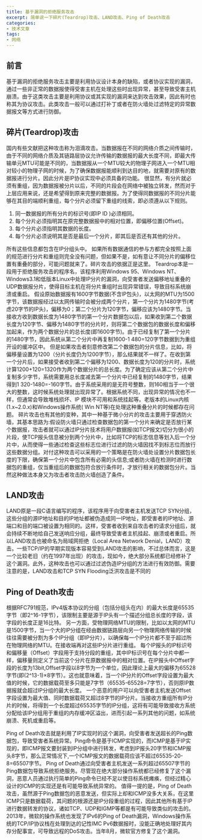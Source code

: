 ```yaml
---
title: 基于漏洞的拒绝服务攻击
excerpt: 简单说一下碎片(Teardrop)攻击、LAND攻击、Ping of Death攻击
categories:
- 技术文章
tags:
- 网络
---
```



## 前言
基于漏洞的拒绝服务攻击主要是利用协议设计本身的缺陷，或者协议实现的漏洞，通过一些非正常的数据报使得受害主机在处理这些时出现异常，甚至导致受害主机崩溃。由于这类攻击主要是利用协议或其实现的漏洞来达到攻击效果，因此有时也称其为协议攻击。此类攻击一般可以通过打补丁或者在防火墙处过滤特定的异常数据报文等方式进行防御。

## 碎片(Teardrop)攻击
国内有些文献把这种攻击称为泪滴攻击。当数据报在不同的网络介质之间传输时，由于不同的网络介质及其链路层协议允许传输的数据报的最大长度不同，即最大传输单元MTU可能是不同的，当数据报从一个MTU较大的物理子网进入一个MTU相对较小的物理子网的时候，为了确保数据报能顺利到达目的地，就需要对原有的数据报进行分片。因此分片是IP协议实现中必须具备的功能。
很显然，有分片就必须有重组，因为数据报被分片以后，不同的片段会在网络中被独立转发，然而对于上层应用来说，还是希望得到原来完整的数据报。为了使得同数据报的不同分片能够在其目的端顺利重组，每个分片必须留下重组的线索，即必须遵从以下规则。
1. 同一数据报的所有分片的标识号(即IP ID )必须相同。
2. 每个分片必须指明其在原完整数据报中的相对位置，即偏移位置(Offset)。
3. 每个分片必须指明其数据的长度。
4. 每个分片必须说明其是否是最后一个分片，即其后是否还有其他的分片。

所有这些信息都包含在IP分组头中。
如果所有数据通信的参与方都完全按照上面的规范进行分片和重组则完全没有问题，但如果不是，如有意让不同分片的偏移位置有重叠的部分，可能问题就来了。碎片攻击的依据正是这里。
Teardrop本是一段用于拒绝服务攻击的程序名，该程序利用Windows 95、Windows NT、Windows3.1和低版本Linux中处理IP分片的漏洞，向受害者发送偏移地址重叠的UDP数据报分片，使得目标主机在将分片重组时出现异常错误，导致目标系统崩溃或重启。
假设原始数据报有1600字节数据(不含IP包头)，以太网的MTU为1500字节，该数据报经过以太网传输时会被分成两个分片，第一个分片为1480字节(考虑20字节的IP头)，偏移为0；第二个分片为120字节，偏移应该为1480字节。当接收方收到数据长度为1480字节的第一个分片数据包以后，如果收到第二个数据长度为120字节、偏移为1480字节的分片时，则将第二个数据包的数据长度和偏移加起来，作为两个数据分片的总长度(即1600字节)。由于已经复制了第一个分片的1480字节，因此系统从第二个分片中再复制1600-1 480=120字节数据到为重组开设的缓冲区中。
但是如果攻击者刻意修改第二个数据包的分片信息，比如，将偏移量设置为1200（分片长度仍为1200字节），那么结果就不一样了。在收到第一个分片后，如果接受者收到第二个偏移为1200、数据长度为120的分片时，系统计算1200+120=1320作为两个数据分片的总长度。为了确定应该从第二个分片中复制多少字节，系统需要用总长度减去第一个分片中已经复制的1480字节，结果得到1 320-1480=-160字节。由于系统采用的是无符号整数，则160相当于一个很大的整数，这时候系统处理就出现异常了。根据系统不同，出现异常的情况也不一样，但通常会导致堆栈损坏、IP 模块不可用和系统挂起等。老版本的Linux内核(1.x~2.0.x)和Windows操作系统( Win NT等)在处理这种重叠分片的时候都存在问题。
碎片攻击也有其他的变种，其中一种基于微小分片的攻击主要用于穿透防火墙，其基本思路为:假设防火墙只通过检查数据包的第一个分片来确定是否放行某个数据报，攻击者就可以通过IP分片技术将用户数据报(如TCP报文)切分为很小的片段，使TCP报头信息被分到两个分片中，比如将TCP的标志信息等划入后一个分片中，从而使得一些通过检查这些标志位进行过滤的防火墙因找不到标志位而放行这些数据分组。对付这种攻击可以采用的一个策略是在防火墙处设置分片数据包长度的下限，确保第一个分片中包含所有必需的头信息;或者防火墙在检测时进行数据包的重组，仅当重组后的数据包符合放行条件时，才放行相关的数据包分片。当然这种做法本身又为攻击者攻击防火墙创造了条件。

## LAND攻击
LAND原是一段C语言编写的程序，该程序用于向受害者主机发送TCP SYN分组，这些分组的源IP地址和目的IP地址都被伪造成同一IP地址，即受害者的IP地址、源端口和目的端口被设置为相同的。这样，受害者收到来自攻击者的请求分组后，就会持续不断地给自己发送响应分组，最终导致受害者主机挂起、崩溃或者重启。所以LAND攻击也被命名为局域网拒绝（Local Area Network Denial，LAND）攻击。一些TCP/IP的早期实现版本容易受到LAND攻击的影响，不过总体而言，这是一个比较老旧（约在1997年出现）的攻击，现如今，绝大部分系统都已经修补了这个漏洞。此外，这种攻击也可以通过过滤伪造IP分组的方法进行有效防御。需要注意的是，LAND攻击和TCP SYN Flooding泛洪攻击是不同的

## Ping of Death攻击
根据RFC791规范，IPv4版本协议的分组（包括分组头在内）的最大长度是65535字节（即2^16-1字节），该限制主要是源于IP头有一个描述分组总长度的字段，该字段的长度正是16比特。
另一方面，受物理网络MTU的限制，比如以太网的MTU是1500字节，当一个大的IP分组在经由数据链路层向另一个物理网络传输的时候往往需要被分割为多个IP分组（即IP分片），以确保每一个IP分片都不至于超过所在物理网络的MTU。在接收端再对这些IP分片进行重组。
每个IP报头的IP标识号和偏移量（Offset）字段用于支持分段的重组，其中IP标识号在每个分片中都一样，偏移量则定义了当前这个分片在原数据报中的相对位置。在IP报头中Offset字段的长度为13bit,Offset字段以8字节为一个单位，因此理论上最大的偏移为65528字节(即(2^13-1)×8字节）。这也就意味着，当一个IP分片的Offset字段设置为最大值的时候，它的数据载荷至多只能是7字节（65535-65528=7字节），否则原IP数据报就会超过IP分组的最大长度。
一个恶意的用户可以向受害者主机发送Offset字段设置为最大值、同时数据载荷又超过8字节的IP分片。当接收方重组所有IP分片的时候，将得到一个长度超过65535字节的IP分组，这将有可能导致接收方系统分配给该IP分组用于重组的内存缓冲区溢出，进而引起一系列其他的问题，如系统崩溃、死机或重启等。

Ping of Death攻击就是利用了IP实现时的这个漏洞，向受害者发送超长的Ping数据包，导致受害者系统异常。Ping命令是基于ICMP实现的，而ICMP是基于IP实现的，即ICMP报文要封装到IP分组中进行转发，考虑到IP报头20字节和ICMP报头8字节，那么正常情况下,一个ICMP报文的数据载荷应该不超过65535-20-8=65507字节。 Ping of Death通过向受害者主机发送一系列超过65507字节的Ping数据包导致系统拒绝服务。尽管现在绝大部分操作系统都已经修复了这个漏洞，恶意人员通过执行简单的Ping命令已经不足以使目标系统瘫痪，但经过精心设计的ICMP的实现还是有可能导致系统异常的。
值得一提的是，Ping of Death攻击，虽然源于Ping数据包的恶意发送，但实际上却和ICMP没多大关系，在这里ICMP只是数据载荷，其问题的根源还是IP分段重组的过程，因此其他所有基于IP进行数据转发的协议，诸如TCP、UDP和IGMP等都是有可能导致类似的攻击的。
2013年，微软的操作系统也发现了IPv6的Ping of Death漏洞，Windows操作系统的TCP/IP协议栈在处理到达的记性IMC Pv6数据报时，没能正确地处理好其内存分配事宜，可导致远程的DoS攻击。当年8月，微软官方修复了这个漏洞。